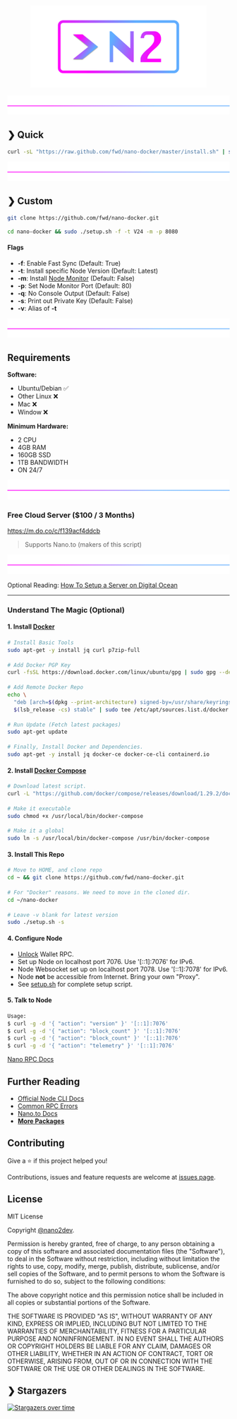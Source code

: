<p align="center">
  <img src="https://github.com/fwd/n2/raw/master/.github/banner.png" alt="n2" width="400" />
</p>

![line](https://github.com/fwd/n2/raw/master/.github/line.png)

## ❯ Quick

```bash
curl -sL "https://raw.github.com/fwd/nano-docker/master/install.sh" | sh
```

![line](https://github.com/fwd/n2/raw/master/.github/line.png)

## ❯ Custom

```bash
git clone https://github.com/fwd/nano-docker.git
```

```bash
cd nano-docker && sudo ./setup.sh -f -t V24 -m -p 8080
```

#### Flags
- **-f**: Enable Fast Sync (Default: True)
- **-t**: Install specific Node Version (Default: Latest)
- **-m**: Install [Node Monitor](https://github.com/NanoTools/nanoNodeMonitor) (Default: False)
- **-p**: Set Node Monitor Port (Default: 80)
- **-q**: No Console Output (Default: False)
- **-s**: Print out Private Key (Default: False)
- **-v**: Alias of **-t**

![line](https://github.com/fwd/n2/raw/master/.github/line.png)

## Requirements

**Software:**

- Ubuntu/Debian ✅
- Other Linux ❌
- Mac ❌
- Window ❌

**Minimum Hardware:**

- 2 CPU
- 4GB RAM
- 160GB SSD
- 1TB BANDWIDTH
- ON 24/7

![line](https://github.com/fwd/n2/raw/master/.github/line.png)

### Free Cloud Server \($100 / 3 Months\)

https://m.do.co/c/f139acf4ddcb

> Supports Nano.to (makers of this script)

![line](https://github.com/fwd/n2/raw/master/.github/line.png)

Optional Reading: [How To Setup a Server on Digital Ocean](https://docs.digitalocean.com/products/droplets/how-to/create/)

---

### Understand The Magic (Optional)

#### 1. Install [Docker](https://docs.docker.com/engine/install/ubuntu)

```bash
# Install Basic Tools
sudo apt-get -y install jq curl p7zip-full

# Add Docker PGP Key
curl -fsSL https://download.docker.com/linux/ubuntu/gpg | sudo gpg --dearmor -o /usr/share/keyrings/docker-archive-keyring.gpg

# Add Remote Docker Repo
echo \
  "deb [arch=$(dpkg --print-architecture) signed-by=/usr/share/keyrings/docker-archive-keyring.gpg] https://download.docker.com/linux/ubuntu \
  $(lsb_release -cs) stable" | sudo tee /etc/apt/sources.list.d/docker.list > /dev/null

# Run Update (Fetch latest packages)
sudo apt-get update

# Finally, Install Docker and Dependencies.
sudo apt-get -y install jq docker-ce docker-ce-cli containerd.io
```

#### 2. Install [Docker Compose](https://docs.docker.com/compose/)

```bash
# Download latest script.
curl -L "https://github.com/docker/compose/releases/download/1.29.2/docker-compose-$(uname -s)-$(uname -m)" -o /usr/local/bin/docker-compose

# Make it executable
sudo chmod +x /usr/local/bin/docker-compose

# Make it a global
sudo ln -s /usr/local/bin/docker-compose /usr/bin/docker-compose
```

#### 3. Install This Repo

```bash
# Move to HOME, and clone repo
cd ~ && git clone https://github.com/fwd/nano-docker.git

# For "Docker" reasons. We need to move in the cloned dir.
cd ~/nano-docker

# Leave -v blank for latest version
sudo ./setup.sh -s
```

#### 4. Configure Node

- [Unlock](https://docs.nano.org/running-a-node/wallet-setup/#update-configuration) Wallet RPC.
- Set up Node on localhost port 7076. Use '[::1]:7076' for IPv6.
- Node Websocket set up on localhost port 7078. Use '[::1]:7078' for IPv6.
- Node **not** be accessible from Internet. Bring your own "Proxy".
- See [setup.sh](/setup.sh) for complete setup script.

#### 5. Talk to Node

```bash
Usage:
$ curl -g -d '{ "action": "version" }' '[::1]:7076'
$ curl -g -d '{ "action": "block_count" }' '[::1]:7076'
$ curl -g -d '{ "action": "block_count" }' '[::1]:7076'
$ curl -g -d '{ "action": "telemetry" }' '[::1]:7076'
```

[Nano RPC Docs](https://docs.nano.org/commands/rpc-protocol/#wallet-rpcs)

## Further Reading

- [Official Node CLI Docs](https://docs.nano.org/commands/rpc-protocol)
- [Common RPC Errors](https://docs.nano.to/rpc-errors)
- [Nano.to Docs](https://docs.nano.to)
- [**More Packages**](https://github.com/fwd/nano-packages)

## Contributing

Give a ⭐️ if this project helped you!

Contributions, issues and feature requests are welcome at [issues page](https://github.com/fwd/nano-docker/issues).

## License

MIT License

Copyright [@nano2dev](https://twitter.com/nano2dev).

Permission is hereby granted, free of charge, to any person obtaining a copy
of this software and associated documentation files (the "Software"), to deal
in the Software without restriction, including without limitation the rights
to use, copy, modify, merge, publish, distribute, sublicense, and/or sell
copies of the Software, and to permit persons to whom the Software is
furnished to do so, subject to the following conditions:

The above copyright notice and this permission notice shall be included in all
copies or substantial portions of the Software.

THE SOFTWARE IS PROVIDED "AS IS", WITHOUT WARRANTY OF ANY KIND, EXPRESS OR
IMPLIED, INCLUDING BUT NOT LIMITED TO THE WARRANTIES OF MERCHANTABILITY,
FITNESS FOR A PARTICULAR PURPOSE AND NONINFRINGEMENT. IN NO EVENT SHALL THE
AUTHORS OR COPYRIGHT HOLDERS BE LIABLE FOR ANY CLAIM, DAMAGES OR OTHER
LIABILITY, WHETHER IN AN ACTION OF CONTRACT, TORT OR OTHERWISE, ARISING FROM,
OUT OF OR IN CONNECTION WITH THE SOFTWARE OR THE USE OR OTHER DEALINGS IN THE
SOFTWARE.

## ❯ Stargazers

[![Stargazers over time](https://starchart.cc/fwd/nano-docker.svg)](https://starchart.cc/fwd/nano-docker)
